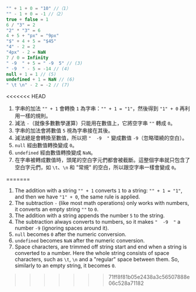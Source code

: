 
```js no-beautify
"" + 1 + 0 = "10" //（1）
"" - 1 + 0 = -1 //（2）
true + false = 1
6 / "3" = 2
"2" * "3" = 6
4 + 5 + "px" = "9px"
"$" + 4 + 5 = "$45"
"4" - 2 = 2
"4px" - 2 = NaN
7 / 0 = Infinity
" -9  " + 5 = " -9  5" // (3)
" -9  " - 5 = -14 // (4)
null + 1 = 1 // (5)
undefined + 1 = NaN // (6)
" \t \n" - 2 = -2 // (7)
```

<<<<<<< HEAD
1. 字串的加法 `"" + 1` 會轉換 `1` 為字串：`"" + 1 = "1"`，然後得到 `"1" + 0` 再利用一樣的規則。
2. 減法 `-`（就像多數數學運算）只能用在數值上，它將空字串 `""` 轉成 `0`。
3. 字串的加法會將數值 `5` 視為字串接在其後。
4. 減法總是會轉換至數值，所以把 `"  -9  "` 變成數值 `-9`（忽略環繞的空白）。
5. `null` 經由數值轉換變成 `0`。
6. `undefined` 經由數值轉換變成 `NaN`。
7. 在字串被轉成數值時，頭尾的空白字元們都會被截斷。這整個字串就只包含了空白字元們，如 `\t`、`\n` 和 "常規" 的空白，所以跟空字串一樣會變成 `0`。

=======
1. The addition with a string `"" + 1` converts `1` to a string: `"" + 1 = "1"`, and then we have `"1" + 0`, the same rule is applied.
2. The subtraction `-` (like most math operations) only works with numbers, it converts an empty string `""` to `0`.
3. The addition with a string appends the number `5` to the string.
4. The subtraction always converts to numbers, so it makes `"  -9  "` a number `-9` (ignoring spaces around it).
5. `null` becomes `0` after the numeric conversion.
6. `undefined` becomes `NaN` after the numeric conversion.
7. Space characters, are trimmed off string start and end when a string is converted to a number. Here the whole string consists of space characters, such as `\t`, `\n` and a "regular" space between them. So, similarly to an empty string, it becomes `0`.
>>>>>>> 71ff8f81b05e2438a3c56507888e06c528a71182
